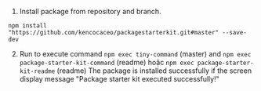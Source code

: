 1. Install package from repository and branch.

```
npm install "https://github.com/kencocaceo/packagestarterkit.git#master" --save-dev
```

2. Run to execute command `npm exec tiny-command` (master) and `npm exec package-starter-kit-command` (readme) hoặc `npm exec package-starter-kit-readme` (readme)
The package is installed successfully if the screen display message "Package starter kit executed successfully!"

